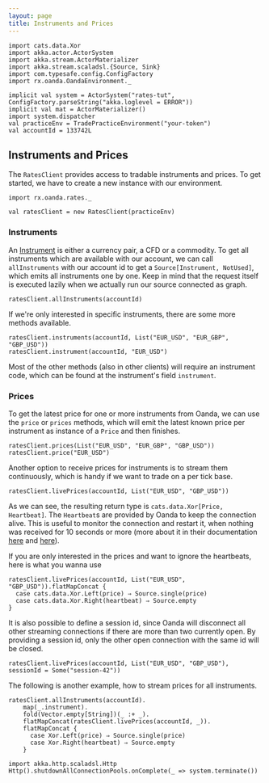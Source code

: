 ```yaml
---
layout: page
title: Instruments and Prices
---
```


```tut:invisible
import cats.data.Xor
import akka.actor.ActorSystem
import akka.stream.ActorMaterializer
import akka.stream.scaladsl.{Source, Sink}
import com.typesafe.config.ConfigFactory
import rx.oanda.OandaEnvironment._

implicit val system = ActorSystem("rates-tut", ConfigFactory.parseString("akka.loglevel = ERROR"))
implicit val mat = ActorMaterializer()
import system.dispatcher
val practiceEnv = TradePracticeEnvironment("your-token")
val accountId = 133742L
```
## Instruments and Prices

The `RatesClient` provides access to tradable instruments and prices. To get started, we have to create a new instance with our environment.

```tut:book
import rx.oanda.rates._

val ratesClient = new RatesClient(practiceEnv)
```


### Instruments

An [Instrument](http://www.investopedia.com/terms/i/instrument.asp) is either a currency pair, a CFD or a commodity. To get all instruments which are available with our account, we can call `allInstruments` with our account id to get a `Source[Instrument, NotUsed]`, which emits all instruments one by one. Keep in mind that the request itself is executed lazily when we actually run our source connected as graph.

```tut:book
ratesClient.allInstruments(accountId)
```

If we're only interested in specific instruments, there are some more methods available.

```tut:book
ratesClient.instruments(accountId, List("EUR_USD", "EUR_GBP", "GBP_USD"))
ratesClient.instrument(accountId, "EUR_USD")
```

Most of the other methods (also in other clients) will require an instrument code, which can be found at the instrument's field `instrument`.

### Prices

To get the latest price for one or more instruments from Oanda, we can use the `price` or `prices` methods, which will emit the latest known price per instrument as instance of a `Price` and then finishes.

```tut:book
ratesClient.prices(List("EUR_USD", "EUR_GBP", "GBP_USD"))
ratesClient.price("EUR_USD")
```

Another option to receive prices for instruments is to stream them continuously, which is handy if we want to trade on a per tick base. 

```tut:book
ratesClient.livePrices(accountId, List("EUR_USD", "GBP_USD"))
```

As we can see, the resulting return type is `cats.data.Xor[Price, Heartbeat]`. The `Heartbeat`s are provided by Oanda to keep the connection alive. This is useful to monitor the connection and restart it, when nothing was received for 10 seconds or more (more about it in their documentation [here](http://developer.oanda.com/rest-live/streaming/#ratesStreaming) and [here](http://developer.oanda.com/rest-live/streaming/#connections)).


If you are only interested in the prices and want to ignore the heartbeats, here is what you wanna use


```tut:book
ratesClient.livePrices(accountId, List("EUR_USD", "GBP_USD")).flatMapConcat {
  case cats.data.Xor.Left(price) ⇒ Source.single(price)
  case cats.data.Xor.Right(heartbeat) ⇒ Source.empty
}
```

It is also possible to define a session id, since Oanda will disconnect all other streaming connections if 
there are more than two currently open. By providing a session id, only the other open connection with the same id will be closed. 

```tut:book
ratesClient.livePrices(accountId, List("EUR_USD", "GBP_USD"), sessionId = Some("session-42"))
```

The following is another example, how to stream prices for all instruments.

```tut:book
ratesClient.allInstruments(accountId).
    map(_.instrument).
    fold(Vector.empty[String])(_ :+ _).
    flatMapConcat(ratesClient.livePrices(accountId, _)).
    flatMapConcat {
      case Xor.Left(price) ⇒ Source.single(price)
      case Xor.Right(heartbeat) ⇒ Source.empty
    }
```

```tut:invisible
import akka.http.scaladsl.Http
Http().shutdownAllConnectionPools.onComplete(_ => system.terminate())
```